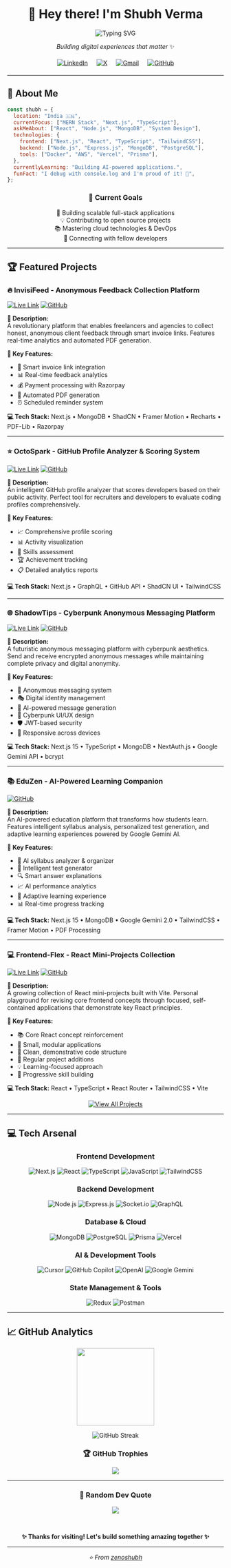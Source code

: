 <div align="center">

# 👋 Hey there! I'm **Shubh Verma**

<img src="https://readme-typing-svg.herokuapp.com?font=Fira+Code&weight=500&size=28&duration=3000&pause=1000&color=36BCF7&center=true&vCenter=true&width=600&lines=Full+Stack+Developer;MERN+Stack+Enthusiast;Next.js+Specialist;Open+Source+Contributor" alt="Typing SVG" />


_Building digital experiences that matter_ ✨



<div style="display: flex; justify-content: center; gap: 20px; margin: 20px 0;">
  <a href="https://linkedin.com/in/zenoshubh" target="_blank">
    <img src="https://img.shields.io/badge/LinkedIn-0077B5?style=for-the-badge&logo=linkedin&logoColor=white" alt="LinkedIn" />
  </a>
  <a href="https://x.com/zenoshubh" target="_blank">
    <img src="https://img.shields.io/badge/X-000000?style=for-the-badge&logo=x&logoColor=white" alt="X" />
  </a>
  <a href="mailto:zenoshubh@gmail.com" target="_blank">
    <img src="https://img.shields.io/badge/Gmail-EA4335?style=for-the-badge&logo=gmail&logoColor=white" alt="Gmail" />
  </a>
  <a href="https://github.com/zenoshubh" target="_blank">
    <img src="https://img.shields.io/badge/GitHub-181717?style=for-the-badge&logo=github&logoColor=white" alt="GitHub" />
  </a>
</div>

</div>

---

## 🚀 About Me

```javascript
const shubh = {
  location: "India 🇮🇳",
  currentFocus: ["MERN Stack", "Next.js", "TypeScript"],
  askMeAbout: ["React", "Node.js", "MongoDB", "System Design"],
  technologies: {
    frontend: ["Next.js", "React", "TypeScript", "TailwindCSS"],
    backend: ["Node.js", "Express.js", "MongoDB", "PostgreSQL"],
    tools: ["Docker", "AWS", "Vercel", "Prisma"],
  },
  currentlyLearning: "Building AI-powered applications.",
  funFact: "I debug with console.log and I'm proud of it! 🐛",
};
```

<div align="center">

### 🎯 Current Goals

🔭 Building scalable full-stack applications  
💡 Contributing to open source projects  
📚 Mastering cloud technologies & DevOps  
🤝 Connecting with fellow developers

</div>

---

## 🏆 Featured Projects

### 🔥 **InvisiFeed** - Anonymous Feedback Collection Platform

[![Live Link](https://img.shields.io/badge/🌐_Live_Link-4285F4?style=for-the-badge)](https://invisifeed.vercel.app)
[![GitHub](https://img.shields.io/badge/💻_Source_Code-181717?style=for-the-badge&logo=github)](https://github.com/zenoshubh/invisifeed)

**📝 Description:**  
A revolutionary platform that enables freelancers and agencies to collect honest, anonymous client feedback through smart invoice links. Features real-time analytics and automated PDF generation.

**🚀 Key Features:**
- 🔗 Smart invoice link integration
- 📊 Real-time feedback analytics  
- 💰 Payment processing with Razorpay
- 📄 Automated PDF generation
- ⏰ Scheduled reminder system

**💻 Tech Stack:** Next.js • MongoDB • ShadCN • Framer Motion • Recharts • PDF-Lib • Razorpay

---

### ⭐ **OctoSpark** - GitHub Profile Analyzer & Scoring System

[![Live Link](https://img.shields.io/badge/🌐_Live_Link-4285F4?style=for-the-badge)](https://octospark.vercel.app)
[![GitHub](https://img.shields.io/badge/💻_Source_Code-181717?style=for-the-badge&logo=github)](https://github.com/zenoshubh/octospark)

**📝 Description:**  
An intelligent GitHub profile analyzer that scores developers based on their public activity. Perfect tool for recruiters and developers to evaluate coding profiles comprehensively.

**🚀 Key Features:**
- 📈 Comprehensive profile scoring
- 📊 Activity visualization
- 🎯 Skills assessment
- 🏆 Achievement tracking
- 📋 Detailed analytics reports

**💻 Tech Stack:** Next.js • GraphQL • GitHub API • ShadCN UI • TailwindCSS

---

### 🌐 **ShadowTips** - Cyberpunk Anonymous Messaging Platform

[![Live Link](https://img.shields.io/badge/🌐_Live_Link-4285F4?style=for-the-badge)](https://shadowtips.netlify.app)
[![GitHub](https://img.shields.io/badge/💻_Source_Code-181717?style=for-the-badge&logo=github)](https://github.com/zenoshubh/shadowtips)

**📝 Description:**  
A futuristic anonymous messaging platform with cyberpunk aesthetics. Send and receive encrypted anonymous messages while maintaining complete privacy and digital anonymity.

**🚀 Key Features:**
- 🔐 Anonymous messaging system
- 🎭 Digital identity management
- 🤖 AI-powered message generation
- 🎨 Cyberpunk UI/UX design
- 🛡️ JWT-based security
- 📱 Responsive across devices

**💻 Tech Stack:** Next.js 15 • TypeScript • MongoDB • NextAuth.js • Google Gemini API • bcrypt

---

### 📚 **EduZen** - AI-Powered Learning Companion

[![GitHub](https://img.shields.io/badge/💻_Source_Code-181717?style=for-the-badge&logo=github)](https://github.com/zenoshubh/eduzen)

**📝 Description:**  
An AI-powered education platform that transforms how students learn. Features intelligent syllabus analysis, personalized test generation, and adaptive learning experiences powered by Google Gemini AI.

**🚀 Key Features:**
- 🤖 AI syllabus analyzer & organizer
- 🎯 Intelligent test generator
- 🔍 Smart answer explanations
- 📈 AI performance analytics
- 🎨 Adaptive learning experience
- 📊 Real-time progress tracking

**💻 Tech Stack:** Next.js 15 • MongoDB • Google Gemini 2.0 • TailwindCSS • Framer Motion • PDF Processing

---

### 💻 **Frontend-Flex** - React Mini-Projects Collection

[![Live Link](https://img.shields.io/badge/🌐_Live_Link-4285F4?style=for-the-badge)](https://frontendflex.netlify.app)
[![GitHub](https://img.shields.io/badge/💻_Source_Code-181717?style=for-the-badge&logo=github)](https://github.com/shubh-v21/frontend-flex)

**📝 Description:**  
A growing collection of React mini-projects built with Vite. Personal playground for revising core frontend concepts through focused, self-contained applications that demonstrate key React principles.

**🚀 Key Features:**
- 📚 Core React concept reinforcement
- 🧩 Small, modular applications
- 🎯 Clean, demonstrative code structure
- 🔄 Regular project additions
- 💡 Learning-focused approach
- 📌 Progressive skill building

**💻 Tech Stack:** React • TypeScript • React Router • TailwindCSS • Vite

<div align="center">

[![View All Projects](https://img.shields.io/badge/📂_View_All_Projects-000000?style=for-the-badge&logo=github&logoColor=white)](https://github.com/shubh-v21?tab=repositories)

</div>

---

## 💻 Tech Arsenal

<div align="center">

### Frontend Development

![Next.js](https://img.shields.io/badge/Next.js-000000?style=for-the-badge&logo=next.js&logoColor=white)
![React](https://img.shields.io/badge/React-61DAFB?style=for-the-badge&logo=react&logoColor=black)
![TypeScript](https://img.shields.io/badge/TypeScript-3178C6?style=for-the-badge&logo=typescript&logoColor=white)
![JavaScript](https://img.shields.io/badge/JavaScript-F7DF1E?style=for-the-badge&logo=javascript&logoColor=black)
![TailwindCSS](https://img.shields.io/badge/Tailwind_CSS-38B2AC?style=for-the-badge&logo=tailwind-css&logoColor=white)

### Backend Development

![Node.js](https://img.shields.io/badge/Node.js-339933?style=for-the-badge&logo=node.js&logoColor=white)
![Express.js](https://img.shields.io/badge/Express.js-000000?style=for-the-badge&logo=express&logoColor=white)
![Socket.io](https://img.shields.io/badge/Socket.io-010101?style=for-the-badge&logo=socket.io&logoColor=white)
![GraphQL](https://img.shields.io/badge/GraphQL-E10098?style=for-the-badge&logo=graphql&logoColor=white)

### Database & Cloud

![MongoDB](https://img.shields.io/badge/MongoDB-47A248?style=for-the-badge&logo=mongodb&logoColor=white)
![PostgreSQL](https://img.shields.io/badge/PostgreSQL-336791?style=for-the-badge&logo=postgresql&logoColor=white)
![Prisma](https://img.shields.io/badge/Prisma-2D3748?style=for-the-badge&logo=prisma&logoColor=white)
![Vercel](https://img.shields.io/badge/Vercel-000000?style=for-the-badge&logo=vercel&logoColor=white)

### AI & Development Tools

![Cursor](https://img.shields.io/badge/Cursor-000000?style=for-the-badge&logo=cursor&logoColor=white)
![GitHub Copilot](https://img.shields.io/badge/GitHub_Copilot-000000?style=for-the-badge&logo=github&logoColor=white)
![OpenAI](https://img.shields.io/badge/OpenAI-412991?style=for-the-badge&logo=openai&logoColor=white)
![Google Gemini](https://img.shields.io/badge/Google_Gemini-4285F4?style=for-the-badge&logo=google&logoColor=white)

### State Management & Tools

![Redux](https://img.shields.io/badge/Redux-764ABC?style=for-the-badge&logo=redux&logoColor=white)
![Postman](https://img.shields.io/badge/Postman-FF6C37?style=for-the-badge&logo=postman&logoColor=white)

</div>

---

## 📈 GitHub Analytics

<div align="center">

<img height="180em" src="https://github-readme-stats.vercel.app/api/top-langs/?username=zenoshubh&theme=tokyonight&hide_border=true&layout=compact&count_private=true" />

<br/>

![GitHub Streak](https://github-readme-streak-stats.herokuapp.com/?user=zenoshubh&theme=tokyonight&hide_border=true)

### 🏆 GitHub Trophies

![](https://github-profile-trophy.vercel.app/?username=zenoshubh&theme=tokyonight&no-frame=true&no-bg=true&margin-w=4)

</div>

---

<div align="center">

### 💭 Random Dev Quote

![](https://quotes-github-readme.vercel.app/api?type=horizontal&theme=tokyonight)

<br/>

**✨ Thanks for visiting! Let's build something amazing together ✨**

</div>

---

<div align="center">
<i>⭐️ From <a href="https://github.com/zenoshubh">zenoshubh</a></i>
</div>
